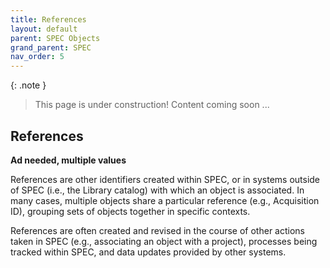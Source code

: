 ```yaml
---
title: References
layout: default
parent: SPEC Objects
grand_parent: SPEC
nav_order: 5
---
```


{: .note }
> This page is under construction! 
> Content coming soon ...

## References
**Ad needed, multiple values**

References are other identifiers created within SPEC, or in systems outside of SPEC (i.e., the Library catalog) with which an object is associated. In many cases, multiple objects share a particular reference (e.g., Acquisition ID), grouping sets of objects together in specific contexts.

References are often created and revised in the course of other actions taken in SPEC (e.g., associating an object with a project), processes being tracked within SPEC, and data updates provided by other systems.


